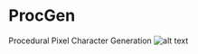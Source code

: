 # ProcGen
Procedural Pixel Character Generation
![alt text](https://raw.githubusercontent.com/mohfunk/ProcGen/master/Capture.PNG)
